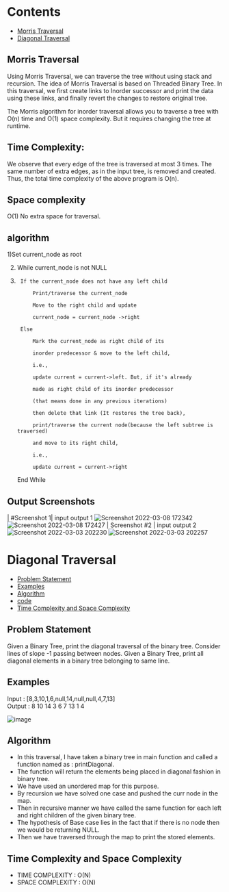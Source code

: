 # Contents
- [Morris Traversal](#morris-traversal)
- [Diagonal Traversal](#diagonal-traversal)


## Morris Traversal
Using Morris Traversal, we can traverse the tree without using stack and recursion. The idea of Morris Traversal is based on Threaded Binary Tree. In this traversal, we first create links to Inorder successor and print the data using these links, and finally revert the changes to restore original tree. 

The Morris algorithm for inorder traversal allows you to traverse a tree with O(n) time and O(1) space complexity. But it requires changing the tree at runtime.
## Time Complexity:
We observe that every edge of the tree is traversed at most 3 times. The same number of extra edges, as in the input tree, is removed and created. Thus, the total time complexity of the above program is O(n).
## Space complexity 
O(1)  No extra space for traversal.

## algorithm
1)Set current_node as root 

2)  While current_node is not NULL
3)  
        If the current_node does not have any left child
        
            Print/traverse the current_node
            
            Move to the right child and update 
            
            current_node = current_node ->right
            
        Else
        
            Mark the current_node as right child of its 
            
            inorder predecessor & move to the left child, 
            
            i.e., 
            
            update current = current->left. But, if it's already 
            
            made as right child of its inorder predecessor 
            
            (that means done in any previous iterations) 
            
            then delete that link (It restores the tree back), 
            
            print/traverse the current node(because the left subtree is traversed)
            
            and move to its right child, 
            
            i.e., 
            
            update current = current->right  
            
    End While

## Output Screenshots
| #Screenshot 1|
input output 1
![Screenshot 2022-03-08 172342](https://user-images.githubusercontent.com/78430607/157233621-1e25b74d-05e7-4b57-9586-7852b6ace4cf.png)
![Screenshot 2022-03-08 172427](https://user-images.githubusercontent.com/78430607/157233639-ab9b9271-5348-46f0-8514-f1ab629d2634.png)
| Screenshot #2  |
input output 2
![Screenshot 2022-03-03 202230](https://user-images.githubusercontent.com/78430607/156589622-279cf956-58e5-4672-9d8e-1187201d38ab.png)
![Screenshot 2022-03-03 202257](https://user-images.githubusercontent.com/78430607/156589641-7dfd9e98-c523-4375-b39a-07127f84720b.png)


# Diagonal Traversal
- [Problem Statement](#problem-statement)
- [Examples](#examples)
- [Algorithm](#algorithm-1)
- [code](https://github.com/utkarsh006/LearnCPP/blob/Diagonal_Traversal/T-Tree/T-TreeTraversals/DiagonalTraversal.cpp)
- [Time Complexity and Space Complexity](#time-complexity-and-space-complexity)

## Problem Statement

Given a Binary Tree, print the diagonal traversal of the binary tree.
Consider lines of slope -1 passing between nodes. Given a Binary Tree, print all diagonal elements in a binary tree belonging to same line.

## Examples
Input : [8,3,10,1,6,null,14,null,null,4,7,13]  
Output : 8 10 14 3 6 7 13 1 4

![image](https://user-images.githubusercontent.com/94545831/166156380-641fabe7-f553-4936-888f-70dc68dfafd4.png)

## Algorithm
- In this traversal, I have taken a binary tree in main function and called a function named as : printDiagonal.
- The function will return the elements being placed in diagonal fashion in binary tree.
- We have used an unordered map for this purpose.
- By recursion we have solved one case and pushed the curr node in the map.
- Then in recursive manner we have called the same function for each left and right children of the given binary tree.
- The hypothesis of Base case lies in the fact that if there is no node then we would be returning NULL.
- Then we have traversed through the map to print the stored elements.

## Time Complexity and Space Complexity
- TIME COMPLEXITY : O(N)
- SPACE COMPLEXITY : O(N)

